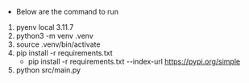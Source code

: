 - Below are the command to run 
1. pyenv local 3.11.7
2. python3 -m venv .venv
3. source .venv/bin/activate
4. pip install -r requirements.txt
    - pip install -r requirements.txt --index-url https://pypi.org/simple
5. python src/main.py